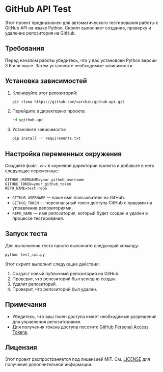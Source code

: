 
# GitHub API Test

Этот проект предназначен для автоматического тестирования работы с GitHub API на языке Python. Скрипт выполняет создание, проверку и удаление репозитория на GitHub.

## Требования

Перед началом работы убедитесь, что у вас установлен Python версии 3.6 или выше. Затем установите необходимые зависимости.

## Установка зависимостей

1. Клонируйте этот репозиторий:

   ```bash
   git clone https://github.com/varckin/github-api.git
   ```
2. Перейдите в директорию проекта:

   ```bash
   cd ygithub-api
   ```
3. Установите зависимости:

   ```bash
   pip install -r requirements.txt
   ```
## Настройка переменных окружения

Создайте файл `.env` в корневой директории проекта и добавьте в него следующие переменные:

```
GITHUB_USERNAME=your_github_username
GITHUB_TOKEN=your_github_token
REPO_NAME=test-repo
```

- `GITHUB_USERNAME` — ваше имя пользователя на GitHub.
- `GITHUB_TOKEN` — персональный токен доступа GitHub с правами на управление репозиториями.
- `REPO_NAME` — имя репозитория, который будет создан и удален в процессе тестирования.

## Запуск теста

Для выполнения теста просто выполните следующий команду:

```bash
python test_api.py
```

Этот скрипт выполнит следующие действия:

1. Создаст новый публичный репозиторий на GitHub.
2. Проверит, что репозиторий был успешно создан.
3. Удалит репозиторий.
4. Проверит, что репозиторий был удален.

## Примечания

- Убедитесь, что ваш токен доступа имеет необходимые разрешения для управления репозиториями.
- Для получения токена доступа посетите [GitHub Personal Access Tokens](https://github.com/settings/tokens).

## Лицензия

Этот проект распространяется под лицензией MIT. См. [LICENSE](LICENSE) для получения дополнительной информации.
